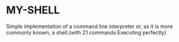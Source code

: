 MY-SHELL
========

Simple implementation of  a command line interpreter or, as it is more commonly known, a shell.(with 21 commands Executing perfectly)
